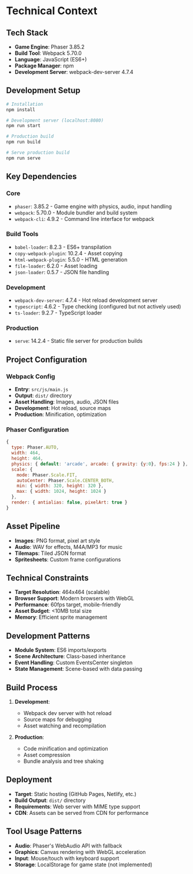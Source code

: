 # Technical Context

## Tech Stack
- **Game Engine**: Phaser 3.85.2
- **Build Tool**: Webpack 5.70.0
- **Language**: JavaScript (ES6+)
- **Package Manager**: npm
- **Development Server**: webpack-dev-server 4.7.4

## Development Setup
```bash
# Installation
npm install

# Development server (localhost:8080)
npm run start

# Production build
npm run build

# Serve production build
npm run serve
```

## Key Dependencies

### Core
- `phaser`: 3.85.2 - Game engine with physics, audio, input handling
- `webpack`: 5.70.0 - Module bundler and build system
- `webpack-cli`: 4.9.2 - Command line interface for webpack

### Build Tools
- `babel-loader`: 8.2.3 - ES6+ transpilation
- `copy-webpack-plugin`: 10.2.4 - Asset copying
- `html-webpack-plugin`: 5.5.0 - HTML generation
- `file-loader`: 6.2.0 - Asset loading
- `json-loader`: 0.5.7 - JSON file handling

### Development
- `webpack-dev-server`: 4.7.4 - Hot reload development server
- `typescript`: 4.6.2 - Type checking (configured but not actively used)
- `ts-loader`: 9.2.7 - TypeScript loader

### Production
- `serve`: 14.2.4 - Static file server for production builds

## Project Configuration

### Webpack Config
- **Entry**: `src/js/main.js`
- **Output**: `dist/` directory
- **Asset Handling**: Images, audio, JSON files
- **Development**: Hot reload, source maps
- **Production**: Minification, optimization

### Phaser Configuration
```javascript
{
  type: Phaser.AUTO,
  width: 464,
  height: 464,
  physics: { default: 'arcade', arcade: { gravity: {y:0}, fps:24 } },
  scale: { 
    mode: Phaser.Scale.FIT,
    autoCenter: Phaser.Scale.CENTER_BOTH,
    min: { width: 320, height: 320 },
    max: { width: 1024, height: 1024 }
  },
  render: { antialias: false, pixelArt: true }
}
```

## Asset Pipeline
- **Images**: PNG format, pixel art style
- **Audio**: WAV for effects, M4A/MP3 for music
- **Tilemaps**: Tiled JSON format
- **Spritesheets**: Custom frame configurations

## Technical Constraints
- **Target Resolution**: 464x464 (scalable)
- **Browser Support**: Modern browsers with WebGL
- **Performance**: 60fps target, mobile-friendly
- **Asset Budget**: <10MB total size
- **Memory**: Efficient sprite management

## Development Patterns
- **Module System**: ES6 imports/exports
- **Scene Architecture**: Class-based inheritance
- **Event Handling**: Custom EventsCenter singleton
- **State Management**: Scene-based with data passing

## Build Process
1. **Development**: 
   - Webpack dev server with hot reload
   - Source maps for debugging
   - Asset watching and recompilation

2. **Production**:
   - Code minification and optimization
   - Asset compression
   - Bundle analysis and tree shaking

## Deployment
- **Target**: Static hosting (GitHub Pages, Netlify, etc.)
- **Build Output**: `dist/` directory
- **Requirements**: Web server with MIME type support
- **CDN**: Assets can be served from CDN for performance

## Tool Usage Patterns
- **Audio**: Phaser's WebAudio API with fallback
- **Graphics**: Canvas rendering with WebGL acceleration
- **Input**: Mouse/touch with keyboard support
- **Storage**: LocalStorage for game state (not implemented)
